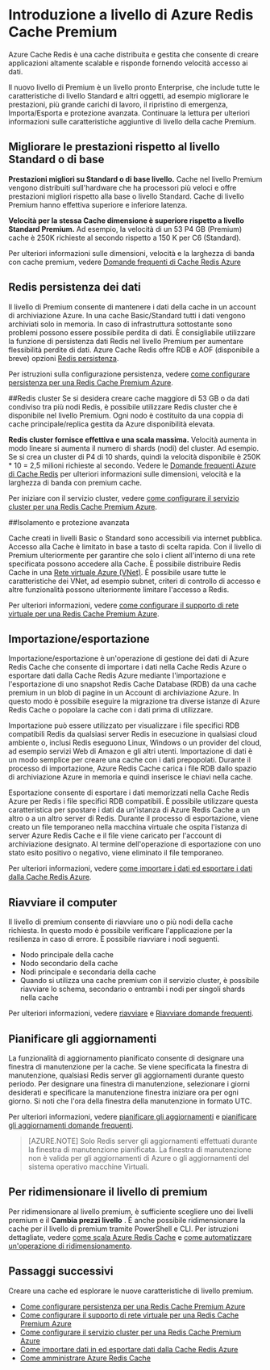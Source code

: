 <properties 
    pageTitle="Introduzione a livello di Azure Redis Cache Premium | Microsoft Azure" 
    description="Informazioni su come creare e gestire persistenza Redis, Redis cluster e supporto VNET per le istanze di Azure Redis Cache livello Premium" 
    services="redis-cache" 
    documentationCenter="" 
    authors="steved0x" 
    manager="douge" 
    editor=""/>

<tags 
    ms.service="cache" 
    ms.workload="tbd" 
    ms.tgt_pltfrm="cache-redis" 
    ms.devlang="na" 
    ms.topic="article" 
    ms.date="09/15/2016" 
    ms.author="sdanie"/>

# <a name="introduction-to-the-azure-redis-cache-premium-tier"></a>Introduzione a livello di Azure Redis Cache Premium
Azure Cache Redis è una cache distribuita e gestita che consente di creare applicazioni altamente scalable e risponde fornendo velocità accesso ai dati. 

Il nuovo livello di Premium è un livello pronto Enterprise, che include tutte le caratteristiche di livello Standard e altri oggetti, ad esempio migliorare le prestazioni, più grande carichi di lavoro, il ripristino di emergenza, Importa/Esporta e protezione avanzata. Continuare la lettura per ulteriori informazioni sulle caratteristiche aggiuntive di livello della cache Premium.

## <a name="better-performance-compared-to-standard-or-basic-tier"></a>Migliorare le prestazioni rispetto al livello Standard o di base
**Prestazioni migliori su Standard o di base livello.** Cache nel livello Premium vengono distribuiti sull'hardware che ha processori più veloci e offre prestazioni migliori rispetto alla base o livello Standard. Cache di livello Premium hanno effettiva superiore e inferiore latenza. 

**Velocità per la stessa Cache dimensione è superiore rispetto a livello Standard Premium.** Ad esempio, la velocità di un 53 P4 GB (Premium) cache è 250K richieste al secondo rispetto a 150 K per C6 (Standard).

Per ulteriori informazioni sulle dimensioni, velocità e la larghezza di banda con cache premium, vedere [Domande frequenti di Cache Redis Azure](cache-faq.md#what-redis-cache-offering-and-size-should-i-use)

## <a name="redis-data-persistence"></a>Redis persistenza dei dati
Il livello di Premium consente di mantenere i dati della cache in un account di archiviazione Azure. In una cache Basic/Standard tutti i dati vengono archiviati solo in memoria. In caso di infrastruttura sottostante sono problemi possono essere possibile perdita di dati. È consigliabile utilizzare la funzione di persistenza dati Redis nel livello Premium per aumentare flessibilità perdite di dati. Azure Cache Redis offre RDB e AOF (disponibile a breve) opzioni [Redis persistenza](http://redis.io/topics/persistence). 

Per istruzioni sulla configurazione persistenza, vedere [come configurare persistenza per una Redis Cache Premium Azure](cache-how-to-premium-persistence.md).

##<a name="redis-cluster"></a>Redis cluster
Se si desidera creare cache maggiore di 53 GB o da dati condiviso tra più nodi Redis, è possibile utilizzare Redis cluster che è disponibile nel livello Premium. Ogni nodo è costituito da una coppia di cache principale/replica gestita da Azure disponibilità elevata. 

**Redis cluster fornisce effettiva e una scala massima.** Velocità aumenta in modo lineare si aumenta il numero di shards (nodi) del cluster. Ad esempio. Se si crea un cluster di P4 di 10 shards, quindi la velocità disponibile è 250K * 10 = 2,5 milioni richieste al secondo. Vedere le [Domande frequenti Azure di Cache Redis](cache-faq.md#what-redis-cache-offering-and-size-should-i-use) per ulteriori informazioni sulle dimensioni, velocità e la larghezza di banda con premium cache.

Per iniziare con il servizio cluster, vedere [come configurare il servizio cluster per una Redis Cache Premium Azure](cache-how-to-premium-clustering.md).

##<a name="enhanced-security-and-isolation"></a>Isolamento e protezione avanzata

Cache creati in livelli Basic o Standard sono accessibili via internet pubblica. Accesso alla Cache è limitato in base a tasto di scelta rapida. Con il livello di Premium ulteriormente per garantire che solo i client all'interno di una rete specificata possono accedere alla Cache. È possibile distribuire Redis Cache in una [Rete virtuale Azure (VNet)](https://azure.microsoft.com/services/virtual-network/). È possibile usare tutte le caratteristiche dei VNet, ad esempio subnet, criteri di controllo di accesso e altre funzionalità possono ulteriormente limitare l'accesso a Redis.

Per ulteriori informazioni, vedere [come configurare il supporto di rete virtuale per una Redis Cache Premium Azure](cache-how-to-premium-vnet.md).

## <a name="importexport"></a>Importazione/esportazione

Importazione/esportazione è un'operazione di gestione dei dati di Azure Redis Cache che consente di importare i dati nella Cache Redis Azure o esportare dati dalla Cache Redis Azure mediante l'importazione e l'esportazione di uno snapshot Redis Cache Database (RDB) da una cache premium in un blob di pagine in un Account di archiviazione Azure. In questo modo è possibile eseguire la migrazione tra diverse istanze di Azure Redis Cache o popolare la cache con i dati prima di utilizzare.

Importazione può essere utilizzato per visualizzare i file specifici RDB compatibili Redis da qualsiasi server Redis in esecuzione in qualsiasi cloud ambiente o, inclusi Redis eseguono Linux, Windows o un provider del cloud, ad esempio servizi Web di Amazon e gli altri utenti. Importazione di dati è un modo semplice per creare una cache con i dati prepopolati. Durante il processo di importazione, Azure Redis Cache carica i file RDB dallo spazio di archiviazione Azure in memoria e quindi inserisce le chiavi nella cache.

Esportazione consente di esportare i dati memorizzati nella Cache Redis Azure per Redis i file specifici RDB compatibili. È possibile utilizzare questa caratteristica per spostare i dati da un'istanza di Azure Redis Cache a un altro o a un altro server di Redis. Durante il processo di esportazione, viene creato un file temporaneo nella macchina virtuale che ospita l'istanza di server Azure Redis Cache e il file viene caricato per l'account di archiviazione designato. Al termine dell'operazione di esportazione con uno stato esito positivo o negativo, viene eliminato il file temporaneo.

Per ulteriori informazioni, vedere [come importare i dati ed esportare i dati dalla Cache Redis Azure](cache-how-to-import-export-data.md).

## <a name="reboot"></a>Riavviare il computer

Il livello di premium consente di riavviare uno o più nodi della cache richiesta. In questo modo è possibile verificare l'applicazione per la resilienza in caso di errore. È possibile riavviare i nodi seguenti.

-   Nodo principale della cache
-   Nodo secondario della cache
-   Nodi principale e secondaria della cache
-   Quando si utilizza una cache premium con il servizio cluster, è possibile riavviare lo schema, secondario o entrambi i nodi per singoli shards nella cache

Per ulteriori informazioni, vedere [riavviare](cache-administration.md#reboot) e [Riavviare domande frequenti](cache-administration.md#reboot-faq).

## <a name="schedule-updates"></a>Pianificare gli aggiornamenti

La funzionalità di aggiornamento pianificato consente di designare una finestra di manutenzione per la cache. Se viene specificata la finestra di manutenzione, qualsiasi Redis server gli aggiornamenti durante questo periodo. Per designare una finestra di manutenzione, selezionare i giorni desiderati e specificare la manutenzione finestra iniziare ora per ogni giorno. Si noti che l'ora della finestra della manutenzione in formato UTC. 

Per ulteriori informazioni, vedere [pianificare gli aggiornamenti](cache-administration.md#schedule-updates) e [pianificare gli aggiornamenti domande frequenti](cache-administration.md#schedule-updates-faq).

>[AZURE.NOTE] Solo Redis server gli aggiornamenti effettuati durante la finestra di manutenzione pianificata. La finestra di manutenzione non è valida per gli aggiornamenti di Azure o gli aggiornamenti del sistema operativo macchine Virtuali.

## <a name="to-scale-to-the-premium-tier"></a>Per ridimensionare il livello di premium

Per ridimensionare al livello premium, è sufficiente scegliere uno dei livelli premium e il **Cambia prezzi livello** . È anche possibile ridimensionare la cache per il livello di premium tramite PowerShell e CLI. Per istruzioni dettagliate, vedere [come scala Azure Redis Cache](cache-how-to-scale.md) e [come automatizzare un'operazione di ridimensionamento](cache-how-to-scale.md#how-to-automate-a-scaling-operation).

## <a name="next-steps"></a>Passaggi successivi

Creare una cache ed esplorare le nuove caratteristiche di livello premium.

-   [Come configurare persistenza per una Redis Cache Premium Azure](cache-how-to-premium-persistence.md)
-   [Come configurare il supporto di rete virtuale per una Redis Cache Premium Azure](cache-how-to-premium-vnet.md)
-   [Come configurare il servizio cluster per una Redis Cache Premium Azure](cache-how-to-premium-clustering.md)
-   [Come importare dati in ed esportare dati dalla Cache Redis Azure](cache-how-to-import-export-data.md)
-   [Come amministrare Azure Redis Cache](cache-administration.md)
  

